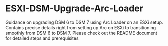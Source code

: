 # ESXI-DSM-Upgrade-Arc-Loader
Guidance on upgrading DSM 6 to DSM 7 using Arc Loader on an ESXi setup. Contains precise details right from setting up Arc on ESXi to transitioning smoothly from DSM 6 to DSM 7. Please check out the README document for detailed steps and prerequisites
